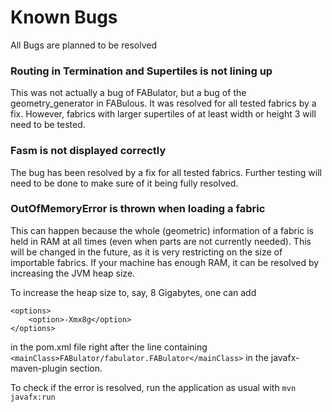 # Known Bugs

All Bugs are planned to be resolved

### Routing in Termination and Supertiles is not lining up

This was not actually a bug of FABulator, but
a bug of the geometry_generator in FABulous.
It was resolved for all tested fabrics by a fix. 
However, fabrics with larger supertiles of
at least width or height 3 will need to be 
tested.

### Fasm is not displayed correctly

The bug has been resolved by a fix for all tested fabrics.
Further testing will need to be done to make sure of it 
being fully resolved.

### OutOfMemoryError is thrown when loading a fabric

This can happen because the whole (geometric)
information of a fabric is held in RAM at all
times (even when parts are not currently needed).
This will be changed in the future, as it is very
restricting on the size of importable fabrics.
If your machine has enough RAM, it can be resolved 
by increasing the JVM heap size. 

To increase the heap size to, say, 8 Gigabytes, one
can add

```
<options>
    <option>-Xmx8g</option>
</options>
```
in the pom.xml file right after the line containing
```<mainClass>FABulator/fabulator.FABulator</mainClass>```
in the javafx-maven-plugin section.

To check if the error is resolved, run the application
as usual with ```mvn javafx:run```
